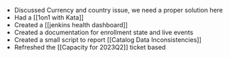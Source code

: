 * Discussed Currency and country issue, we need a proper solution here
* Had a [[1on1 with Kata]]
* Created a [[jenkins health dashboard]]
* Created a documentation for enrollment state and live events
* Created a small script to report [[Catalog Data Inconsistencies]]
* Refreshed the [[Capacity for 2023Q2]] ticket based 
